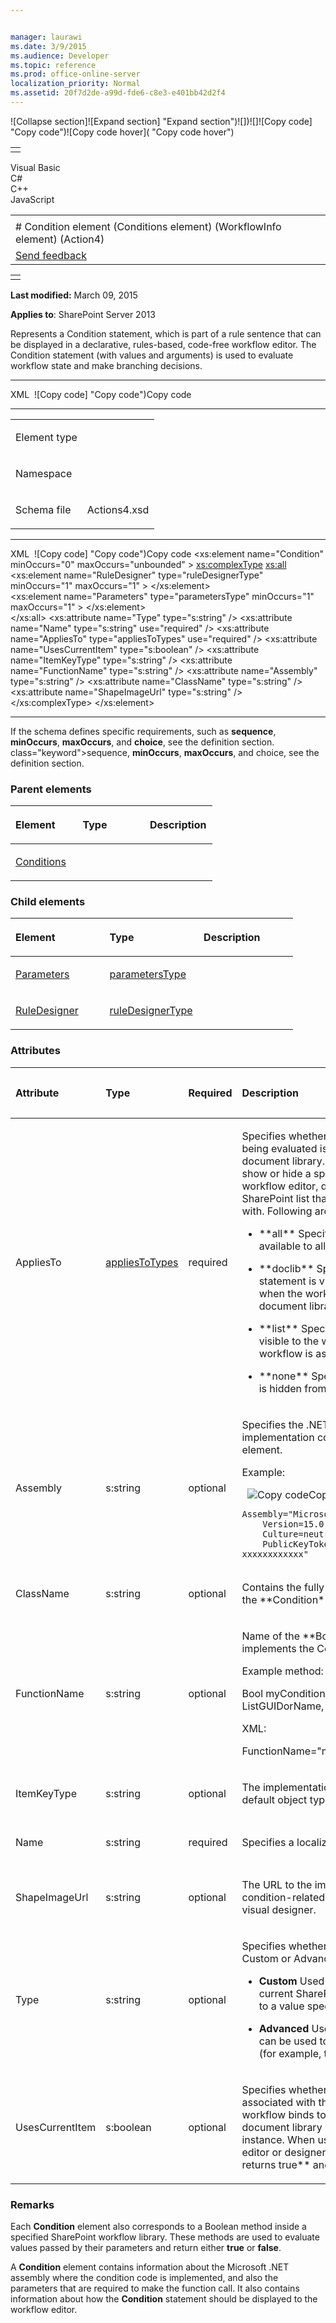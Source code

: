 ```yaml
---


manager: laurawi
ms.date: 3/9/2015
ms.audience: Developer
ms.topic: reference
ms.prod: office-online-server
localization_priority: Normal
ms.assetid: 20f7d2de-a99d-fde6-c8e3-e401bb42d2f4
---
```


![Collapse
section]![Expand
section] "Expand section")![]()![])![]![]()![Copy
code] "Copy code")![Copy code
hover]( "Copy code hover")
<table>
<tbody>
<tr class="odd">
<td align="left"></td>
</tr>
</tbody>
</table>

Visual Basic  
C\#  
C++  
JavaScript  

<table>
<tbody>
<tr class="odd">
<td align="left"><span id="runningHeaderText"></span></td>
</tr>
<tr class="even">
<td align="left"># Condition element (Conditions element) (WorkflowInfo element) (Action4)</td>
</tr>
<tr class="odd">
<td align="left"><span id="headfeedbackarea" class="feedbackhead"><a href="javascript:SubmitFeedback(&#39;docthis@Microsoft.com&#39;,&#39;&#39;,&#39;&#39;,&#39;&#39;,&#39;1.0.18082.1225&#39;,&#39;%0\dThank%20you%20for%20your%20feedback.%20The%20developer%20writing%20teams%20use%20your%20feedback%20to%20improve%20documentation.%20While%20we%20are%20reviewing%20your%20feedback,%20we%20may%20send%20you%20e-mail%20to%20ask%20for%20clarification%20or%20feedback%20on%20a%20solution.%20We%20do%20not%20use%20your%20e-mail%20address%20for%20any%20other%20purpose%20and%20we%20delete%20it%20after%20we%20finish%20our%20review.%0\AFor%20further%20information%20about%20the%20privacy%20policies%20of%20Microsoft,%20please%20see%20http://privacy.microsoft.com/en-us/default.aspx.%0\A%0\d&#39;,&#39;Customer%20feedback&#39;);">Send feedback</a></span></td>
</tr>
</tbody>
</table>

<table>
<colgroup>
<col width="100%" />
</colgroup>
<tbody>
<tr class="odd">
<td align="left"></td>
</tr>
</tbody>
</table>

**Last modified:** March 09, 2015

**Applies to**: SharePoint Server 2013

Represents a Condition statement, which is part of a rule sentence that
can be displayed in a declarative, rules-based, code-free workflow
editor. The Condition statement (with values and arguments) is used to
evaluate workflow state and make branching decisions.


------------------------------------------------------------------------------------------------------------------------------------------------------------------------------------------

<span codelanguage="xmlLang"></span>
XML 
<span class="copyCode" onclick="CopyCode(this)"
onkeypress="CopyCode_CheckKey(this, event)"
onmouseover="ChangeCopyCodeIcon(this)"
onmouseout="ChangeCopyCodeIcon(this)" tabindex="0">![Copy
code] "Copy code")Copy code</span>
    <WorkflowInfo>
          <Conditions>
                <Condition>
                   <RuleDesigner />
                   <Paramaters />
                </Condition>
                <Default />
          </Conditions>
          <Action />
    </WorkflowInfo>


--------------------------------------------------------------------------------------------------------------------------------------------------------------------------------------------------------

<table>
<colgroup>
<col width="50%" />
<col width="50%" />
</colgroup>
<tbody>
<tr class="odd">
<td align="left"><p><span class="label">Element type</span></p></td>
<td align="left"><p></p></td>
</tr>
<tr class="even">
<td align="left"><p><span class="label">Namespace</span></p></td>
<td align="left"><p></p></td>
</tr>
<tr class="odd">
<td align="left"><p><span class="label">Schema file</span></p></td>
<td align="left"><p>Actions4.xsd</p></td>
</tr>
</tbody>
</table>


-----------------------------------------------------------------------------------------------------------------------------------------------------------------------------------------------

<span codelanguage="xmlLang"></span>
XML 
<span class="copyCode" onclick="CopyCode(this)"
onkeypress="CopyCode_CheckKey(this, event)"
onmouseover="ChangeCopyCodeIcon(this)"
onmouseout="ChangeCopyCodeIcon(this)" tabindex="0">![Copy
code] "Copy code")Copy code</span>
    <xs:element name="Condition"      minOccurs="0"     maxOccurs="unbounded"    >
               <xs:complexType>
               <xs:all>
         <xs:element name="RuleDesigner"      type="ruleDesignerType" minOccurs="1"     maxOccurs="1"    >
      </xs:element>  
         <xs:element name="Parameters"      type="parametersType" minOccurs="1"     maxOccurs="1"    >
      </xs:element>  
           </xs:all>
         <xs:attribute name="Type"   type="s:string"     />
         <xs:attribute name="Name"   type="s:string"      use="required"     />
         <xs:attribute name="AppliesTo"   type="appliesToTypes"      use="required"     />
         <xs:attribute name="UsesCurrentItem"   type="s:boolean"     />
         <xs:attribute name="ItemKeyType"   type="s:string"     />
         <xs:attribute name="FunctionName"   type="s:string"     />
         <xs:attribute name="Assembly"   type="s:string"     />
         <xs:attribute name="ClassName"   type="s:string"     />
         <xs:attribute name="ShapeImageUrl"   type="s:string"     />
           </xs:complexType>
      </xs:element>  


------------------------------------------------------------------------------------------------------------------------------------------------------------------------------------------------------------

If the schema defines specific requirements, such as **sequence**, **minOccurs**, **maxOccurs**, and **choice**, see the definition section.
class="keyword">sequence</span>, **minOccurs**,
**maxOccurs**, and <span
class="keyword">choice</span>, see the definition section.

### Parent elements

<table>
<colgroup>
<col width="33%" />
<col width="33%" />
<col width="33%" />
</colgroup>
<thead>
<tr class="header">
<th align="left"><p>Element</p></th>
<th align="left"><p>Type</p></th>
<th align="left"><p>Description</p></th>
</tr>
</thead>
<tbody>
<tr class="odd">
<td align="left"><p><a href="conditions-element-workflowinfo-elementaction4.md">Conditions</a></p></td>
<td align="left"><p></p></td>
<td align="left"><p></p></td>
</tr>
</tbody>
</table>

### Child elements

<table>
<colgroup>
<col width="33%" />
<col width="33%" />
<col width="33%" />
</colgroup>
<thead>
<tr class="header">
<th align="left"><p>Element</p></th>
<th align="left"><p>Type</p></th>
<th align="left"><p>Description</p></th>
</tr>
</thead>
<tbody>
<tr class="odd">
<td align="left"><p><a href="parameters-element-condition-elementconditions-elementworkflowinfo-elementaction.md">Parameters</a></p></td>
<td align="left"><p><a href="parameterstype-complextype-action4.md">parametersType</a></p></td>
<td align="left"><p></p></td>
</tr>
<tr class="even">
<td align="left"><p><a href="ruledesigner-element-condition-elementconditions-elementworkflowinfo-elementacti.md">RuleDesigner</a></p></td>
<td align="left"><p><a href="ruledesignertype-complextype-action4.md">ruleDesignerType</a></p></td>
<td align="left"><p></p></td>
</tr>
</tbody>
</table>

### Attributes

<table>
<colgroup>
<col width="20%" />
<col width="20%" />
<col width="20%" />
<col width="20%" />
<col width="20%" />
</colgroup>
<thead>
<tr class="header">
<th align="left"><p>Attribute</p></th>
<th align="left"><p>Type</p></th>
<th align="left"><p>Required</p></th>
<th align="left"><p>Description</p></th>
<th align="left"><p>Possible values</p></th>
</tr>
</thead>
<tbody>
<tr class="odd">
<td align="left"><p>AppliesTo</p></td>
<td align="left"><p><a href="appliestotypes-simpletype-action4.md">appliesToTypes</a></p></td>
<td align="left"><p>required</p></td>
<td align="left"><p>Specifies whether the conditional statement that is being evaluated is applied to a SharePoint list or document library. By changing the value, you can show or hide a specific condition statement in the workflow editor, depending on the type of SharePoint list that the workflow is associated with. Following are allowable values:</p>
<ul>
<li><p>**all** Specifies that a condition statement is available to all list and document library types.</p></li>
<li><p>**doclib** Specifies that a condition statement is visible to the workflow editor only when the workflow is associated with a document library.</p></li>
<li><p>**list** Specifies that a condition statement is visible to the workflow editor only when the workflow is associated with a SharePoint list.</p></li>
<li><p>**none** Specifies that a condition statement is hidden from the workflow editor.</p></li>
</ul></td>
<td align="left"><p>Values of the appliesToTypes type.</p></td>
</tr>
<tr class="even">
<td align="left"><p>Assembly</p></td>
<td align="left"><p>s:string</p></td>
<td align="left"><p>optional</p></td>
<td align="left"><p>Specifies the .NET assembly that contains the implementation code for the **Condition** element.</p>
<p><span class="label">Example:</span></p>
<div class="code">
<span codelanguage="other"></span>
 
<span class="copyCode" onclick="CopyCode(this)" onkeypress="CopyCode_CheckKey(this, event)" onmouseover="ChangeCopyCodeIcon(this)" onmouseout="ChangeCopyCodeIcon(this)" tabindex="0"><img src=".." title="Copy code" alt="Copy code" />Copy code</span>
<pre><code>Assembly=&quot;Microsoft.SharePoint.WorkflowActions,
    Version=15.0.0.0,
    Culture=neutral,
    PublicKeyToken=c9b3ceac-xxxxx-xxxxx-xxxxx-xxxxxxxxxxxx&quot;</code></pre>
</div></td>
<td align="left"><p>Values of the s:string type.</p></td>
</tr>
<tr class="odd">
<td align="left"><p>ClassName</p></td>
<td align="left"><p>s:string</p></td>
<td align="left"><p>optional</p></td>
<td align="left"><p>Contains the fully qualified class name in which the **Condition** element code is implemented.</p></td>
<td align="left"><p>Values of the s:string type.</p></td>
</tr>
<tr class="even">
<td align="left"><p>FunctionName</p></td>
<td align="left"><p>s:string</p></td>
<td align="left"><p>optional</p></td>
<td align="left"><p>Name of the **Boolean</span> method in the class that implements the <span class="keyword">Condition** code.</p>
<p><span class="label">Example method:</span></p>
<p><span class="code">Bool myCondition(WorkflowContext context, string ListGUIDorName, int ItemWorkflowAttachedTo)</span></p>
<p><span class="label">XML:</span></p>
<p><span class="code">FunctionName=&quot;myCondition&quot;</span></p></td>
<td align="left"><p>Values of the s:string type.</p></td>
</tr>
<tr class="odd">
<td align="left"><p>ItemKeyType</p></td>
<td align="left"><p>s:string</p></td>
<td align="left"><p>optional</p></td>
<td align="left"><p>The implementation-specific identifier for the default object type.</p></td>
<td align="left"><p>Values of the s:string type.</p></td>
</tr>
<tr class="even">
<td align="left"><p>Name</p></td>
<td align="left"><p>s:string</p></td>
<td align="left"><p>required</p></td>
<td align="left"><p>Specifies a localized name of the condition.</p></td>
<td align="left"><p>Values of the s:string type.</p></td>
</tr>
<tr class="odd">
<td align="left"><p>ShapeImageUrl</p></td>
<td align="left"><p>s:string</p></td>
<td align="left"><p>optional</p></td>
<td align="left"><p>The URL to the image file representing the condition-related shape that is represented in the visual designer.</p></td>
<td align="left"><p>Values of the s:string type.</p></td>
</tr>
<tr class="even">
<td align="left"><p>Type</p></td>
<td align="left"><p>s:string</p></td>
<td align="left"><p>optional</p></td>
<td align="left"><p>Specifies whether the **Condition</span> element is <span class="parameter" sdata="paramReference">Custom</span> or <span class="parameter" sdata="paramReference">Advanced**.</p>
<ul>
<li><p><strong>Custom</strong> Used to compare a value found in the current SharePoint list or document library item to a value specified by the workflow designer.</p></li>
<li><p><strong>Advanced</strong> Used to indicate that a Condition can be used to compare two values of any type (for example, text, integers, and dates).</p></li>
</ul></td>
<td align="left"><p>Values of the s:string type.</p></td>
</tr>
<tr class="odd">
<td align="left"><p>UsesCurrentItem</p></td>
<td align="left"><p>s:boolean</p></td>
<td align="left"><p>optional</p></td>
<td align="left"><p>Specifies whether the item currently selected is associated with the workflow. If set to **true</span>, the workflow binds to the SharePoint list item or document library item that started the workflow instance. When using a declarative workflow editor or designer surface, this value always returns <span class="keyword">true** and cannot be changed.</p></td>
<td align="left"><p>Values of the s:boolean type.</p></td>
</tr>
</tbody>
</table>

### Remarks

Each **Condition** element also corresponds to a <span
class="keyword">Boolean</span> method inside a specified SharePoint
workflow library. These methods are used to evaluate values passed by
their parameters and return either **true** or
**false**.

A **Condition** element contains information about the Microsoft .NET
assembly where the condition code is implemented, and also the
parameters that are required to make the function call. It also contains
information about how the **Condition** statement should be displayed to
the workflow editor.








